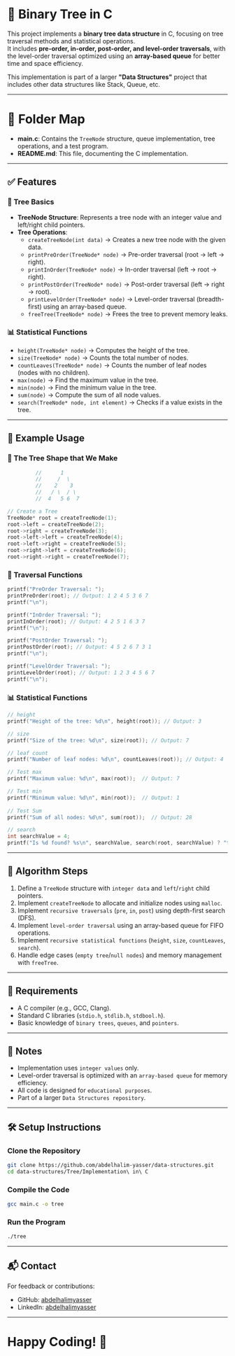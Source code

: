 # 🌳 Binary Tree in C

This project implements a **binary tree data structure** in C, focusing on tree traversal methods and statistical operations.  
It includes **pre-order, in-order, post-order, and level-order traversals**, with the level-order traversal optimized using an **array-based queue** for better time and space efficiency.  

This implementation is part of a larger **"Data Structures"** project that includes other data structures like Stack, Queue, etc.

---

# 📂 Folder Map

- **main.c**: Contains the `TreeNode` structure, queue implementation, tree operations, and a test program.  
- **README.md**: This file, documenting the C implementation.  

---

## ✅ Features

### 🧱 Tree Basics

- **TreeNode Structure**: Represents a tree node with an integer value and left/right child pointers.  
- **Tree Operations**:
  - `createTreeNode(int data)` → Creates a new tree node with the given data.  
  - `printPreOrder(TreeNode* node)` → Pre-order traversal (root → left → right).  
  - `printInOrder(TreeNode* node)` → In-order traversal (left → root → right).  
  - `printPostOrder(TreeNode* node)` → Post-order traversal (left → right → root).  
  - `printLevelOrder(TreeNode* node)` → Level-order traversal (breadth-first) using an array-based queue.  
  - `freeTree(TreeNode* node)` → Frees the tree to prevent memory leaks.

### 📊 Statistical Functions

- `height(TreeNode* node)` → Computes the height of the tree.  
- `size(TreeNode* node)` → Counts the total number of nodes.  
- `countLeaves(TreeNode* node)` → Counts the number of leaf nodes (nodes with no children).
- `max(node)` → Find the maximum value in the tree.
- `min(node)` → Find the minimum value in the tree.
- `sum(node)` → Compute the sum of all node values.
- `search(TreeNode* node, int element)` → Checks if a value exists in the tree.

---

## 🚀 Example Usage

### 🌲 The Tree Shape that We Make 

```c
         //      1
         //     /  \
         //    2    3
         //   / \  / \
         //  4   5 6  7

// Create a Tree
TreeNode* root = createTreeNode(1);
root->left = createTreeNode(2);
root->right = createTreeNode(3);
root->left->left = createTreeNode(4);
root->left->right = createTreeNode(5);
root->right->left = createTreeNode(6);
root->right->right = createTreeNode(7);
```

### 🔁 Traversal Functions

```c
printf("PreOrder Traversal: ");
printPreOrder(root); // Output: 1 2 4 5 3 6 7
printf("\n");

printf("InOrder Traversal: ");
printInOrder(root); // Output: 4 2 5 1 6 3 7
printf("\n");

printf("PostOrder Traversal: ");
printPostOrder(root); // Output: 4 5 2 6 7 3 1
printf("\n");

printf("LevelOrder Traversal: ");
printLevelOrder(root); // Output: 1 2 3 4 5 6 7
printf("\n");
```

### 📊 Statistical Functions

```c
// height
printf("Height of the tree: %d\n", height(root)); // Output: 3

// size
printf("Size of the tree: %d\n", size(root)); // Output: 7

// leaf count
printf("Number of leaf nodes: %d\n", countLeaves(root)); // Output: 4

// Test max
printf("Maximum value: %d\n", max(root));  // Output: 7

// Test min
printf("Minimum value: %d\n", min(root));  // Output: 1
    
// Test Sum
printf("Sum of all nodes: %d\n", sum(root));  // Output: 28

// search
int searchValue = 4;
printf("Is %d found? %s\n", searchValue, search(root, searchValue) ? "true" : "false"); // Output: true
```

---

## 🧱 Algorithm Steps

1. Define a `TreeNode` structure with `integer data` and `left`/`right` child pointers.
2. Implement `createTreeNode` to allocate and initialize nodes using `malloc`.
3. Implement `recursive traversals` (`pre`, `in`, `post`) using depth-first search (DFS).
4. Implement `level-order traversal` using an array-based queue for FIFO operations.
5. Implement `recursive statistical functions` (`height`, `size`, `countLeaves`, `search`).
6. Handle edge cases (`empty tree`/`null nodes`) and memory management with `freeTree`.

---

## 📂 Requirements

- A C compiler (e.g., GCC, Clang).
- Standard C libraries (`stdio.h`, `stdlib.h`, `stdbool.h`).
- Basic knowledge of `binary trees`, `queues`, and `pointers`.

---

## 🧾 Notes

- Implementation uses `integer values` only.
- Level-order traversal is optimized with an `array-based queue` for memory efficiency.
- All code is designed for `educational purposes`.
- Part of a larger `Data Structures repository`.

---

## 🛠️ Setup Instructions

### Clone the Repository

```bash
git clone https://github.com/abdelhalim-yasser/data-structures.git
cd data-structures/Tree/Implementation\ in\ C
```

### Compile the Code

```bash
gcc main.c -o tree
```

### Run the Program

```bash
./tree
```

---

## 📬 Contact

For feedback or contributions:

- GitHub: [abdelhalimyasser](https://github.com/abdelhalimyasser)
- LinkedIn: [abdelhalimyasser](https://www.linkedin.com/in/abdelhalimyasser)

---

# Happy Coding! 🚀
